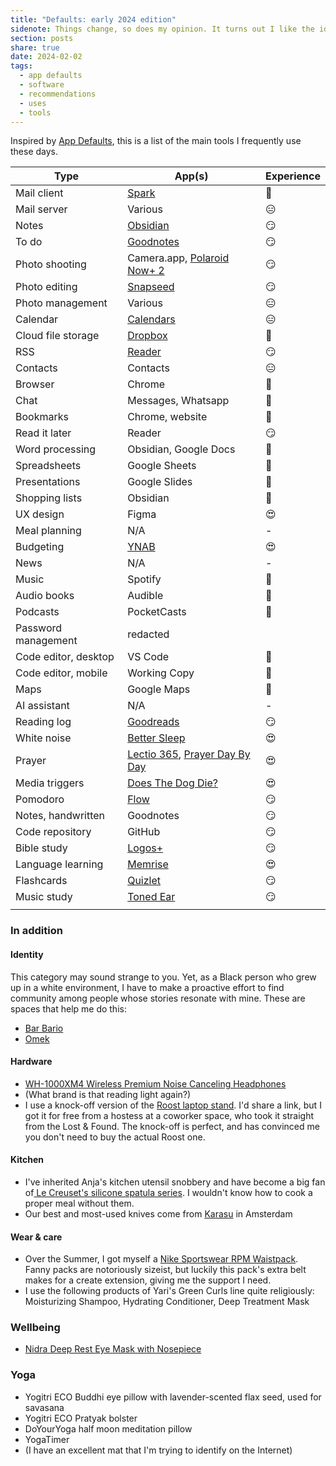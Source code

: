 ```yaml
---
title: "Defaults: early 2024 edition"
sidenote: Things change, so does my opinion. It turns out I like the idea of a status [/uses](/uses) page better.
section: posts
share: true
date: 2024-02-02
tags:
  - app defaults
  - software
  - recommendations
  - uses
  - tools
---
```


Inspired by [App Defaults](https://defaults.rknight.me/), this is a list of the main tools I frequently use these days.

| Type                 | App(s)                                                                                                                     | Experience |
| -------------------- | -------------------------------------------------------------------------------------------------------------------------- | ---------- |
| Mail client          | [Spark](https://sparkmailapp.com/)                                                                                         | 🙂         |
| Mail server          | Various                                                                                                                    | 😑         |
| Notes                | [Obsidian](https://obsidian.md/)                                                                                           | 😏         |
| To do                | [Goodnotes](https://www.goodnotes.com/)                                                                                    | 😏         |
| Photo shooting       | Camera.app, [Polaroid Now+ 2](https://www.polaroid.com/collections/now-plus-camera)                                        | 😏         |
| Photo editing        | [Snapseed](https://apps.apple.com/us/app/snapseed/id439438619)                                                             | 😏         |
| Photo management     | Various                                                                                                                    | 😑         |
| Calendar             | [Calendars](https://apps.apple.com/nl/app/calendars-5-by-readdle/id697927927)                                              | 😑         |
| Cloud file storage   | [Dropbox](https://dropbox.com/)                                                                                            | 🙂         |
| RSS                  | [Reader](https://readwise.io/read)                                                                                         | 😏         |
| Contacts             | Contacts                                                                                                                   | 😑         |
| Browser              | Chrome                                                                                                                     | 🙂         |
| Chat                 | Messages, Whatsapp                                                                                                         | 🙂         |
| Bookmarks            | Chrome, website                                                                                                            | 🙂         |
| Read it later        | Reader                                                                                                                     | 😏         |
| Word processing      | Obsidian, Google Docs                                                                                                      | 🙂         |
| Spreadsheets         | Google Sheets                                                                                                              | 🙂         |
| Presentations        | Google Slides                                                                                                              | 🙂         |
| Shopping lists       | Obsidian                                                                                                                   | 🙂         |
| UX design            | Figma                                                                                                                      | 😍         |
| Meal planning        | N/A                                                                                                                        | -          |
| Budgeting            | [YNAB](https://ynab.com/)                                                                                                  | 😍         |
| News                 | N/A                                                                                                                        | -          |
| Music                | Spotify                                                                                                                    | 🙂         |
| Audio books          | Audible                                                                                                                    | 🙂         |
| Podcasts             | PocketCasts                                                                                                                | 🙂         |
| Password management  | redacted                                                                                                                   |            |
| Code editor, desktop | VS Code                                                                                                                    | 🙂         |
| Code editor, mobile  | Working Copy                                                                                                               | 🙂         |
| Maps                 | Google Maps                                                                                                                | 🙂         |
| AI assistant         | N/A                                                                                                                        | -          |
| Reading log          | [Goodreads](https://www.goodreads.com/user/show/23204424-zinzy)                                                            | 😏         |
| White noise          | [Better Sleep](https://www.bettersleep.com/)                                                                               | 😍         |
| Prayer               | [Lectio 365](https://www.24-7prayer.com/resource/lectio-365/), [Prayer Day By Day](https://prayer.forwardmovement.org/fdd) | 😍         |
| Media triggers       | [Does The Dog Die?](https://www.doesthedogdie.com/)                                                                        | 😍         |
| Pomodoro             | [Flow](https://flowapp.info/)                                                                                              | 😏         |
| Notes, handwritten   | Goodnotes                                                                                                                  | 😏         |
| Code repository      | GitHub                                                                                                                     | 😏         |
| Bible study          | [Logos+](http://www.logos.com/)                                                                                            | 😏         |
| Language learning    | [Memrise](https://memrise.com/)                                                                                            | 😍         |
| Flashcards           | [Quizlet](https://quizlet.com/)                                                                                            | 😏         |
| Music study          | [Toned Ear](https://tonedear.com/)                                                                                         | 😏         |
|                      |                                                                                                                            |            |

### In addition

#### Identity

This category may sound strange to you. Yet, as a Black person who grew up in a white environment, I have to make a proactive effort to find community among people whose stories resonate with mine. These are spaces that help me do this:

- [Bar Bario](https://barbario.nl/)
- [Omek](https://myomek.com/)

#### Hardware

- [WH-1000XM4 Wireless Premium Noise Canceling Headphones](https://electronics.sony.com/audio/headphones/headband/p/wh1000xm4-b)
- (What brand is that reading light again?)
- I use a knock-off version of the [Roost laptop stand](https://www.therooststand.com/). I'd share a link, but I got it for free from a hostess at a coworker space, who took it straight from the Lost & Found. The knock-off is perfect, and has convinced me you don't need to buy the actual Roost one.

#### Kitchen

- I've inherited Anja's kitchen utensil snobbery and have become a big fan of[ Le Creuset's silicone spatula series](https://www.lecreuset.com/kitchen-tools/spoons-and-spatulas). I wouldn't know how to cook a proper meal without them.
- Our best and most-used knives come from [Karasu](https://karasu-knives.com/) in Amsterdam

#### Wear & care

- Over the Summer, I got myself a [Nike Sportswear RPM Waistpack](https://www.nike.com/nl/en/t/sportswear-rpm-waistpack-CNTh3z/CQ3817-010). Fanny packs are notoriously sizeist, but luckily this pack's extra belt makes for a create extension, giving me the support I need.
- I use the following products of Yari's Green Curls line quite religiously: Moisturizing Shampoo, Hydrating Conditioner, Deep Treatment Mask

### Wellbeing

- [Nidra Deep Rest Eye Mask with Nosepiece](https://nidragoods.com/collections/sleep-mask-collection/products/nidra-deep-rest-eye-mask-black)

### Yoga

- Yogitri ECO Buddhi eye pillow with lavender-scented flax seed, used for savasana
- Yogitri ECO Pratyak bolster
- DoYourYoga half moon meditation pillow
- YogaTimer
- (I have an excellent mat that I'm trying to identify on the Internet)
